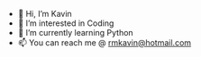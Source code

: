 - 👋 Hi, I’m Kavin
- 👀 I’m interested in Coding
- 🌱 I’m currently learning Python
- 📫 You can reach me @ rmkavin@hotmail.com

<!---
KavinDeveloper/KavinDeveloper is a ✨ special ✨ repository because its `README.md` (this file) appears on your GitHub profile.
You can click the Preview link to take a look at your changes.
--->
